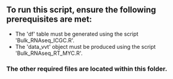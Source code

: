 ## To run this script, ensure the following prerequisites are met:
- The 'df' table must be generated using the script 'Bulk_RNAseq_ICGC.R'.
- The 'data_vvt' object must be produced using the script 'Bulk_RNAseq_RT_MYC.R'.

### The other required files are located within this folder.
